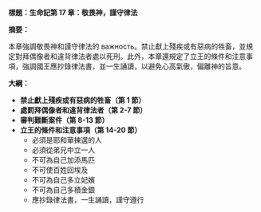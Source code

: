 **標題：生命記第 17 章：敬畏神，謹守律法**

**摘要：**

本章強調敬畏神和謹守律法的 важность。禁止獻上殘疾或有惡病的牲畜，並規定對拜偶像者和違背律法者處以死刑。此外，本章還規定了立王的條件和注意事項，強調國王應抄錄律法書，並一生誦讀，以避免心高氣傲，偏離神的旨意。

**大綱：**

* **禁止獻上殘疾或有惡病的牲畜（第 1 節）**
* **處罰拜偶像者和違背律法者（第 2-7 節）**
* **審判難斷案件（第 8-13 節）**
* **立王的條件和注意事項（第 14-20 節）**
    * 必須是耶和華揀選的人
    * 必須從弟兄中立一人
    * 不可為自己加添馬匹
    * 不可使百姓回埃及
    * 不可為自己多立妃嬪
    * 不可為自己多積金銀
    * 應抄錄律法書，一生誦讀，謹守遵行